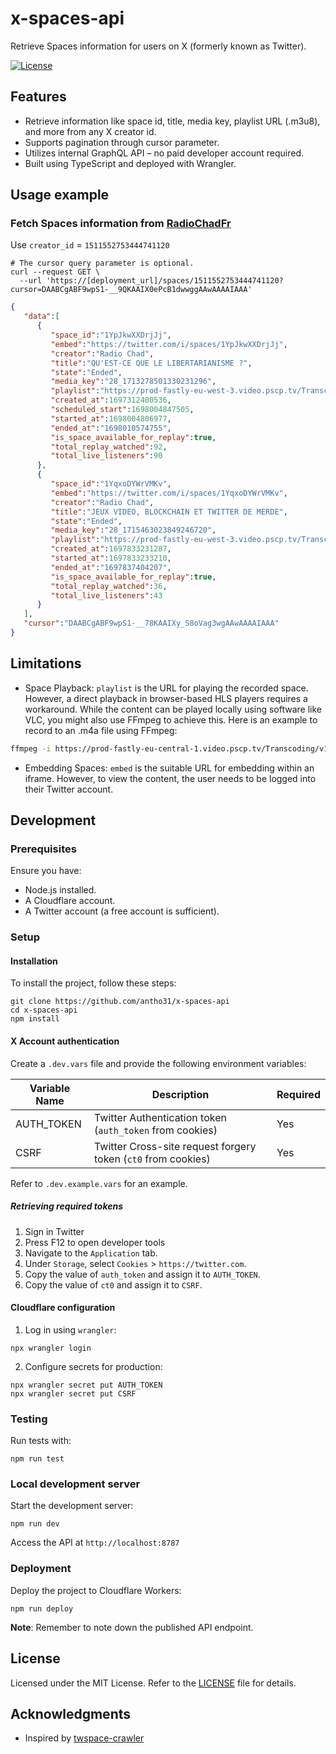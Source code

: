 # x-spaces-api

Retrieve Spaces information for users on X (formerly known as Twitter).

[![License](https://img.shields.io/badge/license-MIT-blue.svg)](LICENSE)

## Features

- Retrieve information like space id, title, media key, playlist URL (.m3u8), and more from any X creator id.
- Supports pagination through cursor parameter.
- Utilizes internal GraphQL API – no paid developer account required.
- Built using TypeScript and deployed with Wrangler.

## Usage example

### Fetch Spaces information from [RadioChadFr](https://twitter.com/RadioChadFr)

Use `creator_id` = `1511552753444741120`

```shell
# The cursor query parameter is optional.
curl --request GET \
  --url 'https://[deployment_url]/spaces/1511552753444741120?cursor=DAABCgABF9wpS1-__9QKAAIX0ePcB1dwwggAAwAAAAIAAA' 
```

```JSON
{
   "data":[
      {
         "space_id":"1YpJkwXXDrjJj",
         "embed":"https://twitter.com/i/spaces/1YpJkwXXDrjJj",
         "creator":"Radio Chad",
         "title":"QU'EST-CE QUE LE LIBERTARIANISME ?",
         "state":"Ended",
         "media_key":"28_1713278501330231296",
         "playlist":"https://prod-fastly-eu-west-3.video.pscp.tv/Transcoding/v1/hls/LMNE3Jc9cDGtHFBHUDxGGMzy69b1RYZGKNq2k2t1zt5XhCc94U4WBbmC69JmhhRe-O3_51c6hjqUNIcEBK5VnQ/non_transcode/eu-west-3/periscope-replay-direct-prod-eu-west-3-public/audio-space/playlist_16748733499282531558.m3u8?type=replay",
         "created_at":1697312400536,
         "scheduled_start":1698004847505,
         "started_at":1698004806977,
         "ended_at":"1698010574755",
         "is_space_available_for_replay":true,
         "total_replay_watched":92,
         "total_live_listeners":90
      },
      {
         "space_id":"1YqxoDYWrVMKv",
         "embed":"https://twitter.com/i/spaces/1YqxoDYWrVMKv",
         "creator":"Radio Chad",
         "title":"JEUX VIDEO, BLOCKCHAIN ET TWITTER DE MERDE",
         "state":"Ended",
         "media_key":"28_1715463023849246720",
         "playlist":"https://prod-fastly-eu-west-3.video.pscp.tv/Transcoding/v1/hls/eXBGros1_pCwuUGqj3naP46crSlLAgHADhIBece0PzXGuXdr0PdwypOT80K59UCxsEZXuRjXJC4tTocOjSMBrQ/non_transcode/eu-west-3/periscope-replay-direct-prod-eu-west-3-public/audio-space/playlist_16748906662865588420.m3u8?type=replay",
         "created_at":1697833231287,
         "started_at":1697833233210,
         "ended_at":"1697837404207",
         "is_space_available_for_replay":true,
         "total_replay_watched":36,
         "total_live_listeners":43
      }
   ],
   "cursor":"DAABCgABF9wpS1-__78KAAIXy_S8oVag3wgAAwAAAAIAAA"
}
```

## Limitations

- Space Playback: `playlist` is the URL for playing the recorded space. However, a direct playback in browser-based HLS players requires a workaround. While the content can be played locally using software like VLC, you might also use FFmpeg to achieve this. Here is an example to record to an .m4a file using FFmpeg:

```bash
ffmpeg -i https://prod-fastly-eu-central-1.video.pscp.tv/Transcoding/v1/hls/WgDZzH3Zrm7SMLCKzf3LxHWKRAWipI65v8tkJtkzUQ4LowXU9ui9hGQMGPekDp6RoNPfWoPDjZroC4V7VuRlLw/non_transcode/eu-central-1/periscope-replay-direct-prod-eu-central-1-public/audio-space/playlist_16748038725661342054.m3u8\?type\=replay -c copy -bsf:a aac_adtstoasc output.m4a
```

- Embedding Spaces: `embed` is the suitable URL for embedding within an iframe. However, to view the content, the user needs to be logged into their Twitter account.

## Development

### Prerequisites

Ensure you have:

- Node.js installed.
- A Cloudflare account.
- A Twitter account (a free account is sufficient).

### Setup

#### Installation

To install the project, follow these steps:

```shell
git clone https://github.com/antho31/x-spaces-api
cd x-spaces-api
npm install
```

#### X Account authentication

Create a `.dev.vars` file and provide the following environment variables:

| Variable Name         | Description                                                    | Required  |
|-----------------------|----------------------------------------------------------------|-----------|
| AUTH_TOKEN            | Twitter Authentication token (`auth_token` from cookies)       | Yes       |
| CSRF                  | Twitter Cross-site request forgery token (`ct0` from cookies)  | Yes       |

Refer to `.dev.example.vars` for an example.

##### Retrieving required tokens

1. Sign in Twitter
2. Press F12 to open developer tools
3. Navigate to the `Application` tab.
4. Under `Storage`, select `Cookies` > `https://twitter.com`.
5. Copy the value of `auth_token` and assign it to `AUTH_TOKEN`.
6. Copy the value of `ct0` and assign it to `CSRF`.

#### Cloudflare configuration

1. Log in using `wrangler`:

```shell
npx wrangler login
```

2. Configure secrets for production:

```shell
npx wrangler secret put AUTH_TOKEN
npx wrangler secret put CSRF
```

### Testing

Run tests with:

```shell
npm run test
```

### Local development server

Start the development server:

```shell
npm run dev
```

Access the API at `http://localhost:8787`

### Deployment

Deploy the project to Cloudflare Workers:

```shell
npm run deploy
```

**Note**: Remember to note down the published API endpoint.

## License

Licensed under the MIT License. Refer to the [LICENSE](LICENSE) file for details.

## Acknowledgments

- Inspired by [twspace-crawler](https://github.com/HitomaruKonpaku)
